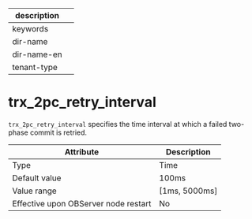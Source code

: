 | description ||
|---|---|
| keywords ||
| dir-name ||
| dir-name-en ||
| tenant-type ||

# trx_2pc_retry_interval

`trx_2pc_retry_interval` specifies the time interval at which a failed two-phase commit is retried.


| **Attribute** | **Description** |
|------------------|-----------------|
| Type | Time |
| Default value | 100ms |
| Value range | \[1ms, 5000ms\] |
| Effective upon OBServer node restart | No |



